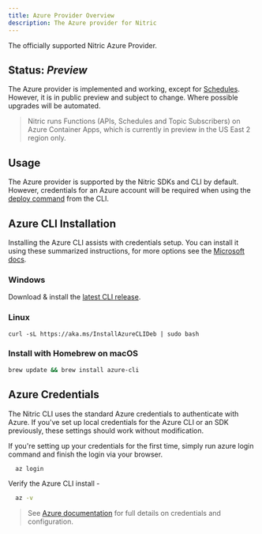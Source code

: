 ```yaml
---
title: Azure Provider Overview
description: The Azure provider for Nitric
---
```


The officially supported Nitric Azure Provider.

## Status: _Preview_

The Azure provider is implemented and working, except for [Schedules](/docs/schedules). However, it is in public preview and subject to change. Where possible upgrades will be automated.

> Nitric runs Functions (APIs, Schedules and Topic Subscribers) on Azure Container Apps, which is currently in preview in the US East 2 region only.

## Usage

The Azure provider is supported by the Nitric SDKs and CLI by default. However, credentials for an Azure account will be required when using the [deploy command](/docs/reference/cli) from the CLI.

## Azure CLI Installation

Installing the Azure CLI assists with credentials setup. You can install it using these summarized instructions, for more options see the [Microsoft docs](https://docs.microsoft.com/en-us/cli/azure/install-azure-cli).

### Windows

Download & install the [latest CLI release](https://aka.ms/installazurecliwindows).

### Linux

```
curl -sL https://aka.ms/InstallAzureCLIDeb | sudo bash
```

### Install with Homebrew on macOS

```bash
brew update && brew install azure-cli
```

## Azure Credentials

The Nitric CLI uses the standard Azure credentials to authenticate with Azure. If you've set up local credentials for the Azure CLI or an SDK previously, these settings should work without modification.

If you're setting up your credentials for the first time, simply run azure login command and finish the login via your browser.

```bash
  az login
```

Verify the Azure CLI install -

```bash
  az -v
```

> See [Azure documentation](https://docs.microsoft.com/en-us/cli/azure/authenticate-azure-cli) for full details on credentials and configuration.
